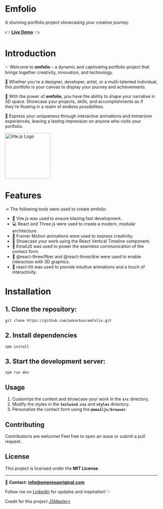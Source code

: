 # Emfolio

A stunning portfolio project showcasing your creative journey.

👉 **[Live Demo](https://emfolio.vercel.app/)** 👈

# Introduction

✨ Welcome to **emfolio** – a dynamic and captivating portfolio project that brings together creativity, innovation, and technology.

🎨 Whether you're a designer, developer, artist, or a multi-talented individual, this portfolio is your canvas to display your journey and achievements.

🌟 With the power of **emfolio**, you have the ability to shape your narrative in 3D space. Showcase your projects, skills, and accomplishments as if they're floating in a realm of endless possibilities.

🔮 Express your uniqueness through interactive animations and immersive experiences, leaving a lasting impression on anyone who visits your portfolio.


<p align="left">
  <img src="https://vitejs.dev/logo-with-shadow.png" alt="Vite.js Logo" width="150">
</p>

# Features

→ The following tools were used to create emfolio:

- 🚀 Vite.js was used to ensure blazing fast development.
- 💻 React and Three.js were used to create a modern, modular architecture.
- 🎨 Framer Motion animations were used to express creativity.
- 🌟 Showcase your work using the React Vertical Timeline component.
- 📧 EmailJS was used to power the seamless communication of the contact form.
- 📐 @react-three/fiber and @react-three/drei were used to enable interaction with 3D graphics.
- 🔄 react-tilt was used to provide intuitive animations and a touch of interactivity.

# Installation

## 1. Clone the repository:

```
git clone https://github.com/aakarkun/emfolio.git
```

## 2. Install dependencies

```
npm install
```

## 3. Start the development server:

```
npm run dev
```

## **Usage**

1. Customize the content and showcase your work in the **`src`** directory.
2. Modify the styles in the **`tailwind.css`** and **`styles`** directory.
3. Personalize the contact form using the **`@emailjs/browser`**.

## **Contributing**

Contributions are welcome! Feel free to open an issue or submit a pull request.

## **License**

This project is licensed under the **MIT License**.

---

📧 **Contact:** **[info@empresaoriginal.com](mailto:your.email@example.com)**

Follow me on [LinkedIn](https://www.linkedin.com/in/luhvgautam/) for updates and inspiration! ✨

Credit for this project [JSMastery](https://www.jsmastery.pro/)